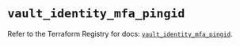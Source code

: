 # `vault_identity_mfa_pingid`

Refer to the Terraform Registry for docs: [`vault_identity_mfa_pingid`](https://registry.terraform.io/providers/hashicorp/vault/4.6.0/docs/resources/identity_mfa_pingid).
